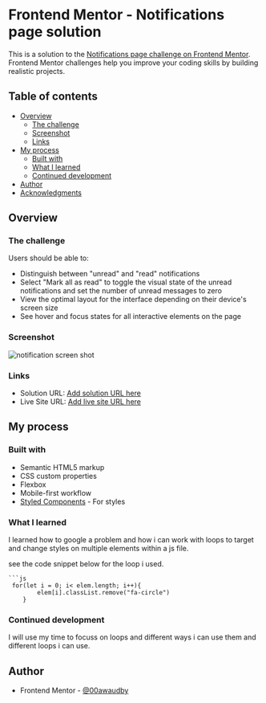 # Frontend Mentor - Notifications page solution

This is a solution to the [Notifications page challenge on Frontend Mentor](https://www.frontendmentor.io/challenges/notifications-page-DqK5QAmKbC). Frontend Mentor challenges help you improve your coding skills by building realistic projects. 

## Table of contents

- [Overview](#overview)
  - [The challenge](#the-challenge)
  - [Screenshot](#screenshot)
  - [Links](#links)
- [My process](#my-process)
  - [Built with](#built-with)
  - [What I learned](#what-i-learned)
  - [Continued development](#continued-development)
- [Author](#author)
- [Acknowledgments](#acknowledgments)



## Overview

### The challenge

Users should be able to:

- Distinguish between "unread" and "read" notifications
- Select "Mark all as read" to toggle the visual state of the unread notifications and set the number of unread messages to zero
- View the optimal layout for the interface depending on their device's screen size
- See hover and focus states for all interactive elements on the page

### Screenshot

![notification screen shot](https://user-images.githubusercontent.com/84845712/214874667-590e9e81-de66-47ff-8a4d-56da4e959ae4.png)




### Links

- Solution URL: [Add solution URL here](https://your-solution-url.com)
- Live Site URL: [Add live site URL here](https://00awaudby.github.io/notification-page/)

## My process

### Built with

- Semantic HTML5 markup
- CSS custom properties
- Flexbox
- Mobile-first workflow
- [Styled Components](https://styled-components.com/) - For styles



### What I learned

I learned how to google a problem and how i can work with loops to target and change styles on multiple elements within a js file.

see the code snippet below for the loop i used.


```
```js
 for(let i = 0; i< elem.length; i++){
        elem[i].classList.remove("fa-circle")
    }

```




### Continued development

I will use my time to focuss on loops and different ways i can use them and different loops i can use.


## Author


- Frontend Mentor - [@00awaudby](https://www.frontendmentor.io/profile/00awaudby)





